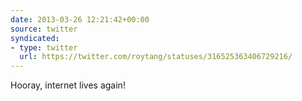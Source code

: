 ```yaml
---
date: 2013-03-26 12:21:42+00:00
source: twitter
syndicated:
- type: twitter
  url: https://twitter.com/roytang/statuses/316525363406729216/
---
```


Hooray, internet lives again!